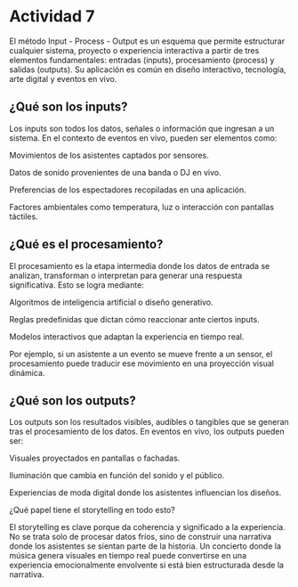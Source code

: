 # Actividad 7

El método Input - Process - Output es un esquema que permite estructurar cualquier sistema, proyecto o experiencia interactiva a partir de tres elementos fundamentales: entradas (inputs), procesamiento (process) y salidas (outputs). Su aplicación es común en diseño interactivo, tecnología, arte digital y eventos en vivo.

## ¿Qué son los inputs?

Los inputs son todos los datos, señales o información que ingresan a un sistema. En el contexto de eventos en vivo, pueden ser elementos como:

Movimientos de los asistentes captados por sensores.

Datos de sonido provenientes de una banda o DJ en vivo.

Preferencias de los espectadores recopiladas en una aplicación.

Factores ambientales como temperatura, luz o interacción con pantallas táctiles.

## ¿Qué es el procesamiento?

El procesamiento es la etapa intermedia donde los datos de entrada se analizan, transforman o interpretan para generar una respuesta significativa. Esto se logra mediante:

Algoritmos de inteligencia artificial o diseño generativo.

Reglas predefinidas que dictan cómo reaccionar ante ciertos inputs.

Modelos interactivos que adaptan la experiencia en tiempo real.

Por ejemplo, si un asistente a un evento se mueve frente a un sensor, el procesamiento puede traducir ese movimiento en una proyección visual dinámica.

## ¿Qué son los outputs?

Los outputs son los resultados visibles, audibles o tangibles que se generan tras el procesamiento de los datos. En eventos en vivo, los outputs pueden ser:

Visuales proyectados en pantallas o fachadas.

Iluminación que cambia en función del sonido y el público.

Experiencias de moda digital donde los asistentes influencian los diseños.

¿Qué papel tiene el storytelling en todo esto?

El storytelling es clave porque da coherencia y significado a la experiencia. No se trata solo de procesar datos fríos, sino de construir una narrativa donde los asistentes se sientan parte de la historia. Un concierto donde la música genera visuales en tiempo real puede convertirse en una experiencia emocionalmente envolvente si está bien estructurada desde la narrativa.
